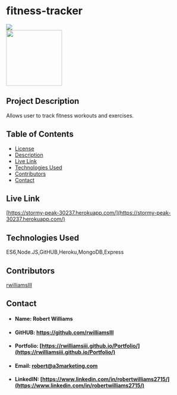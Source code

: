 # fitness-tracker

<img id="license" src="https://img.shields.io/badge/License-MIT-blueviolet">
<br style="line-height: 12px">
<img src="https://avatars2.githubusercontent.com/u/60420479?v=4" style= "width: 150px; height: 150px">

## <h2 id="#description">Project Description</h2>
Allows user to track fitness workouts and exercises.

## Table of Contents

* <a href="#license">License</a>
* <a href="#description">Description</a>
* <a href="#live-link">Live Link</a>
* <a href="#technology">Technologies Used</a>
* <a href="#contributors">Contributors</a>
* <a href="#contact">Contact</a>
 
## <h2 id="live-link">Live Link</h2>
[https://stormy-peak-30237.herokuapp.com/](https://stormy-peak-30237.herokuapp.com/)
    
## <h2 id="technology">Technologies Used</h2>
ES6,Node.JS,GitHUB,Heroku,MongoDB,Express

## <h2 id="contributors">Contributors</h2>
[rwilliamsIII](rwilliamsIII)

## <h2 id="contact">Contact</h2>

* #### Name: Robert Williams
* #### GitHUB: https://github.com/rwilliamsIII
* #### Portfolio: [https://rwilliamsiii.github.io/Portfolio/](https://rwilliamsiii.github.io/Portfolio/)
* #### Email: robert@a3marketing.com
* #### LinkedIN: [https://www.linkedin.com/in/robertwilliams2715/](https://www.linkedin.com/in/robertwilliams2715/)